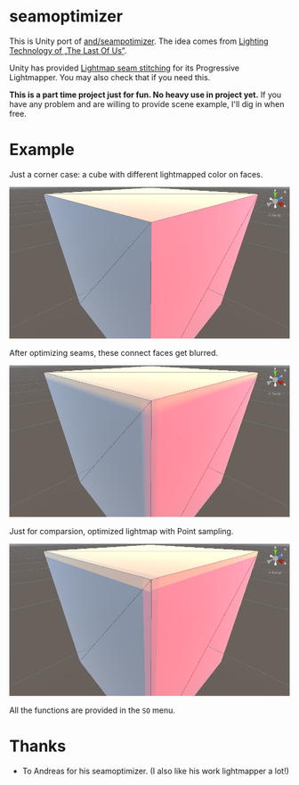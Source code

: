 # seamoptimizer

This is Unity port of [and/seampotimizer](https://github.com/ands/seamoptimizer). The idea comes from [Lighting Technology of „The Last Of Us”](http://miciwan.com/SIGGRAPH2013/Lighting%20Technology%20of%20The%20Last%20Of%20Us.pdf).

Unity has provided [Lightmap seam stitching](https://docs.unity3d.com/Manual/Lightmapping-SeamStitching.html) for its Progressive Lightmapper. You may also check that if you need this.

**This is a part time project just for fun. No heavy use in project yet.** If you have any problem and are willing to provide scene example, I'll dig in when free.

# Example

Just a corner case: a cube with different lightmapped color on faces.

![](Images/nonoptimized.png)

After optimizing seams, these connect faces get blurred.

![](Images/optimized.png)

Just for comparsion, optimized lightmap with Point sampling.

![](Images/optimized_point.png)

All the functions are provided in the `SO` menu.

# Thanks

- To Andreas for his seamoptimizer. (I also like his work lightmapper a lot!)